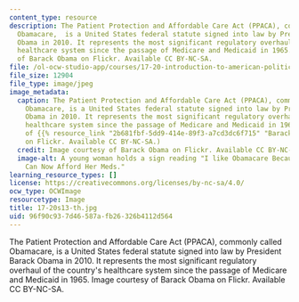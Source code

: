 ```yaml
---
content_type: resource
description: The Patient Protection and Affordable Care Act (PPACA), commonly called
  Obamacare,  is a United States federal statute signed into law by President Barack
  Obama in 2010. It represents the most significant regulatory overhaul of the country's
  healthcare system since the passage of Medicare and Medicaid in 1965. Image courtesy
  of Barack Obama on Flickr. Available CC BY-NC-SA.
file: /ol-ocw-studio-app/courses/17-20-introduction-to-american-politics-spring-2013/96f90c937d46587afb26326b4112d564_17-20s13-th.jpg
file_size: 12904
file_type: image/jpeg
image_metadata:
  caption: The Patient Protection and Affordable Care Act (PPACA), commonly called
    Obamacare, is a United States federal statute signed into law by President Barack
    Obama in 2010. It represents the most significant regulatory overhaul of the country's
    healthcare system since the passage of Medicare and Medicaid in 1965. (Image courtesy
    of {{% resource_link "2b681fbf-5dd9-414e-89f3-a7cd3dc6f715" "Barack Obama" %}}
    on Flickr. Available CC BY-NC-SA.)
  credit: Image courtesy of Barack Obama on Flickr. Available CC BY-NC-SA.
  image-alt: A young woman holds a sign reading "I like Obamacare Because My Grandma
    Can Now Afford Her Meds."
learning_resource_types: []
license: https://creativecommons.org/licenses/by-nc-sa/4.0/
ocw_type: OCWImage
resourcetype: Image
title: 17-20s13-th.jpg
uid: 96f90c93-7d46-587a-fb26-326b4112d564
---
```

The Patient Protection and Affordable Care Act (PPACA), commonly called Obamacare,  is a United States federal statute signed into law by President Barack Obama in 2010. It represents the most significant regulatory overhaul of the country's healthcare system since the passage of Medicare and Medicaid in 1965. Image courtesy of Barack Obama on Flickr. Available CC BY-NC-SA.